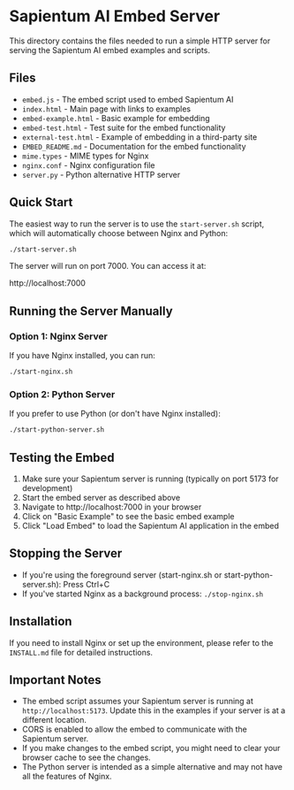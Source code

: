 # Sapientum AI Embed Server

This directory contains the files needed to run a simple HTTP server for serving the Sapientum AI embed examples and scripts.

## Files

- `embed.js` - The embed script used to embed Sapientum AI
- `index.html` - Main page with links to examples
- `embed-example.html` - Basic example for embedding
- `embed-test.html` - Test suite for the embed functionality
- `external-test.html` - Example of embedding in a third-party site
- `EMBED_README.md` - Documentation for the embed functionality
- `mime.types` - MIME types for Nginx
- `nginx.conf` - Nginx configuration file
- `server.py` - Python alternative HTTP server

## Quick Start

The easiest way to run the server is to use the `start-server.sh` script, which will automatically choose between Nginx and Python:

```bash
./start-server.sh
```

The server will run on port 7000. You can access it at:

http://localhost:7000

## Running the Server Manually

### Option 1: Nginx Server

If you have Nginx installed, you can run:

```bash
./start-nginx.sh
```

### Option 2: Python Server

If you prefer to use Python (or don't have Nginx installed):

```bash
./start-python-server.sh
```

## Testing the Embed

1. Make sure your Sapientum server is running (typically on port 5173 for development)
2. Start the embed server as described above
3. Navigate to http://localhost:7000 in your browser
4. Click on "Basic Example" to see the basic embed example
5. Click "Load Embed" to load the Sapientum AI application in the embed

## Stopping the Server

- If you're using the foreground server (start-nginx.sh or start-python-server.sh): Press Ctrl+C
- If you've started Nginx as a background process: `./stop-nginx.sh`

## Installation

If you need to install Nginx or set up the environment, please refer to the `INSTALL.md` file for detailed instructions.

## Important Notes

- The embed script assumes your Sapientum server is running at `http://localhost:5173`. Update this in the examples if your server is at a different location.
- CORS is enabled to allow the embed to communicate with the Sapientum server.
- If you make changes to the embed script, you might need to clear your browser cache to see the changes.
- The Python server is intended as a simple alternative and may not have all the features of Nginx.
